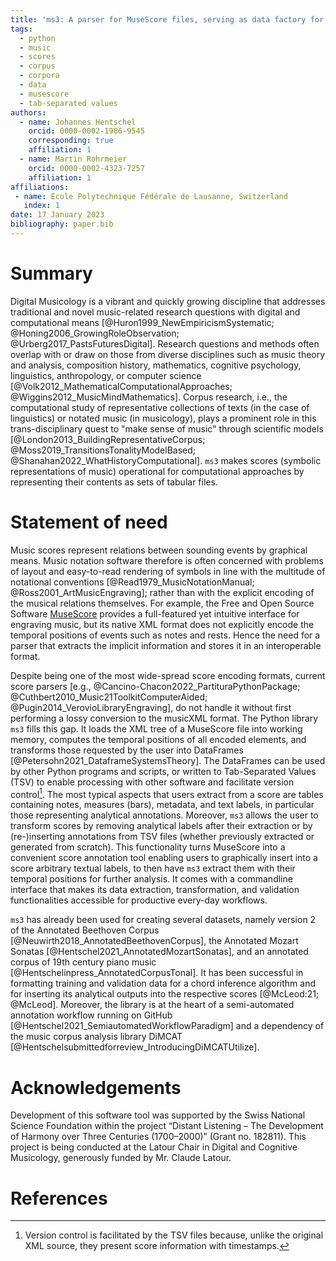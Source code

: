 ```yaml
---
title: 'ms3: A parser for MuseScore files, serving as data factory for annotated music corpora'
tags:
  - python
  - music
  - scores
  - corpus
  - corpora
  - data
  - musescore
  - tab-separated values
authors:
  - name: Johannes Hentschel
    orcid: 0000-0002-1986-9545
    corresponding: true
    affiliation: 1
  - name: Martin Rohrmeier
    orcid: 0000-0002-4323-7257
    affiliation: 1
affiliations:
 - name: École Polytechnique Fédérale de Lausanne, Switzerland
   index: 1
date: 17 January 2023
bibliography: paper.bib
---
```


# Summary

Digital Musicology is a vibrant and quickly growing discipline that addresses traditional and novel music-related
research questions with digital and computational
means [@Huron1999_NewEmpiricismSystematic; @Honing2006_GrowingRoleObservation; @Urberg2017_PastsFuturesDigital].
Research questions and methods often overlap with or draw on those from diverse disciplines such as music theory and
analysis, composition history, mathematics, cognitive psychology, linguistics, anthropology, or computer
science [@Volk2012_MathematicalComputationalApproaches; @Wiggins2012_MusicMindMathematics].
Corpus research, i.e., the computational study of representative collections of texts (in the case of linguistics) or
notated music (in musicology), plays a prominent role in this trans-disciplinary quest to "make sense of music" through
scientific models [@London2013_BuildingRepresentativeCorpus; @Moss2019_TransitionsTonalityModelBased; @Shanahan2022_WhatHistoryComputational].
`ms3` makes scores (symbolic representations of music) operational for computational approaches by representing their
contents as sets of tabular files.

# Statement of need

Music scores represent relations between sounding events by graphical means. Music notation software therefore is
often concerned with problems of layout and easy-to-read rendering of symbols in line with the multitude of
notational conventions [@Read1979_MusicNotationManual; @Ross2001_ArtMusicEngraving]; rather than with the explicit
encoding of the musical relations themselves.
For example, the Free and Open Source Software [MuseScore](https://musescore.org/) provides a full-featured yet
intuitive interface for engraving music, but its native XML format does not explicitly encode the temporal positions of
events such as notes and rests. Hence the need for a parser that extracts the implicit information and stores it in an
interoperable format. 

Despite being one of the most wide-spread score encoding formats, current score parsers 
[e.g., @Cancino-Chacon2022_PartituraPythonPackage; @Cuthbert2010_Music21ToolkitComputerAided; @Pugin2014_VerovioLibraryEngraving], 
do not handle it without first performing a lossy conversion to the musicXML format.
The Python library `ms3` fills this gap. It loads the XML tree of a MuseScore file into working memory, 
computes the temporal positions of all encoded elements, and transforms those requested by the user into DataFrames [@Petersohn2021_DataframeSystemsTheory]. 
The DataFrames can be used by other Python programs and scripts, or written to Tab-Separated Values (TSV) to enable processing with other software
and facilitate version control[^1]. The most typical aspects that users extract from a score are
tables containing notes, measures (bars), metadata, and text labels, in particular those representing analytical annotations.
Moreover, `ms3` allows the user to transform scores by removing analytical labels after their extraction or by (re-)inserting annotations from 
TSV files (whether previously extracted or generated from scratch). 
This functionality turns MuseScore into a convenient score annotation tool enabling users to graphically insert
into a score arbitrary textual labels, to then have `ms3` extract them with their temporal positions for further
analysis. It comes with a commandline interface that makes its data extraction, transformation, and validation
functionalities accessible for productive every-day workflows.

[^1]: Version control is facilitated by the TSV files because, unlike the original XML source, they present score information with timestamps.

`ms3` has already been used for creating several datasets, namely version 2 of the Annotated Beethoven Corpus
[@Neuwirth2018_AnnotatedBeethovenCorpus], the Annotated Mozart Sonatas [@Hentschel2021_AnnotatedMozartSonatas],
and an annotated corpus of 19th century piano music [@Hentschelinpress_AnnotatedCorpusTonal]. It has been successful
in formatting training and validation data for a chord inference algorithm and for inserting its analytical outputs
into the respective scores [@McLeod:21; @McLeod].
Moreover, the library is at the heart of a semi-automated annotation workflow running on GitHub
[@Hentschel2021_SemiautomatedWorkflowParadigm] and a dependency of the music corpus analysis library
DiMCAT [@Hentschelsubmittedforreview_IntroducingDiMCATUtilize].

# Acknowledgements

Development of this software tool was supported by the Swiss National Science Foundation within the project “Distant
Listening – The Development of Harmony over Three Centuries (1700–2000)” (Grant no. 182811). This project is being
conducted at the Latour Chair in Digital and Cognitive Musicology, generously funded by Mr. Claude Latour.

# References
